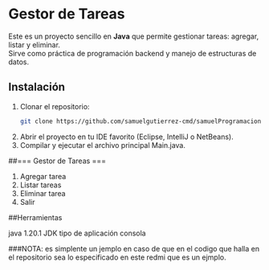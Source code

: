 # Gestor de Tareas

Este es un proyecto sencillo en **Java** que permite gestionar tareas: agregar, listar y eliminar.  
Sirve como práctica de programación backend y manejo de estructuras de datos.

## Instalación

1. Clonar el repositorio:
   ```bash
   git clone https://github.com/samuelgutierrez-cmd/samuelProgramacion1
2. Abrir el proyecto en tu IDE favorito (Eclipse, IntelliJ o NetBeans).
3. Compilar y ejecutar el archivo principal Main.java.

##=== Gestor de Tareas ===
1. Agregar tarea
2. Listar tareas
3. Eliminar tarea
4. Salir

##Herramientas

java 1.20.1 JDK
tipo de aplicación consola

###NOTA: es simplente un jemplo en caso de que en el codigo que halla en el repositorio sea lo especificado en este redmi que es un ejmplo.
